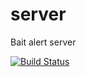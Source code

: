 # server
Bait alert server

[![Build Status](https://travis-ci.org/bait-alert/server.svg?branch=master)](https://travis-ci.org/bait-alert/server)